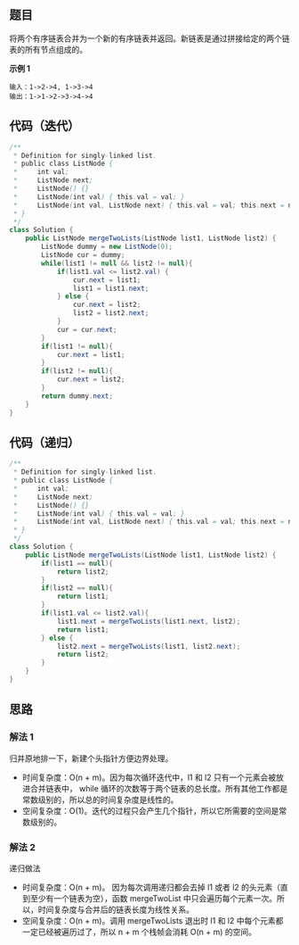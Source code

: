 ## 题目
将两个有序链表合并为一个新的有序链表并返回。新链表是通过拼接给定的两个链表的所有节点组成的。 

**示例 1**
```
输入：1->2->4, 1->3->4
输出：1->1->2->3->4->4
```

## 代码（迭代）
```Java
/**
 * Definition for singly-linked list.
 * public class ListNode {
 *     int val;
 *     ListNode next;
 *     ListNode() {}
 *     ListNode(int val) { this.val = val; }
 *     ListNode(int val, ListNode next) { this.val = val; this.next = next; }
 * }
 */
class Solution {
    public ListNode mergeTwoLists(ListNode list1, ListNode list2) {
        ListNode dummy = new ListNode(0);
        ListNode cur = dummy;
        while(list1 != null && list2 != null){
            if(list1.val <= list2.val) {
                cur.next = list1;
                list1 = list1.next;
            } else {
                cur.next = list2;
                list2 = list2.next;
            }
            cur = cur.next;
        }
        if(list1 != null){
            cur.next = list1;
        }
        if(list2 != null){
            cur.next = list2;
        }
        return dummy.next;
    }
}
```

## 代码（递归）
```Java
/**
 * Definition for singly-linked list.
 * public class ListNode {
 *     int val;
 *     ListNode next;
 *     ListNode() {}
 *     ListNode(int val) { this.val = val; }
 *     ListNode(int val, ListNode next) { this.val = val; this.next = next; }
 * }
 */
class Solution {
    public ListNode mergeTwoLists(ListNode list1, ListNode list2) {
        if(list1 == null){
            return list2;
        }
        if(list2 == null){
            return list1;
        }
        if(list1.val <= list2.val){
            list1.next = mergeTwoLists(list1.next, list2);
            return list1;
        } else {
            list2.next = mergeTwoLists(list1, list2.next);
            return list2;
        }
    }
}
```

## 思路

### 解法 1
归并原地排一下，新建个头指针方便边界处理。
* 时间复杂度：O(n + m)。因为每次循环迭代中，l1 和 l2 只有一个元素会被放进合并链表中， while 循环的次数等于两个链表的总长度。所有其他工作都是常数级别的，所以总的时间复杂度是线性的。
* 空间复杂度：O(1)。迭代的过程只会产生几个指针，所以它所需要的空间是常数级别的。

### 解法 2
递归做法
* 时间复杂度：O(n + m)。 因为每次调用递归都会去掉 l1 或者 l2 的头元素（直到至少有一个链表为空），函数 mergeTwoList 中只会遍历每个元素一次。所以，时间复杂度与合并后的链表长度为线性关系。
* 空间复杂度：O(n + m)。调用 mergeTwoLists 退出时 l1 和 l2 中每个元素都一定已经被遍历过了，所以 n + m 个栈帧会消耗 O(n + m) 的空间。
